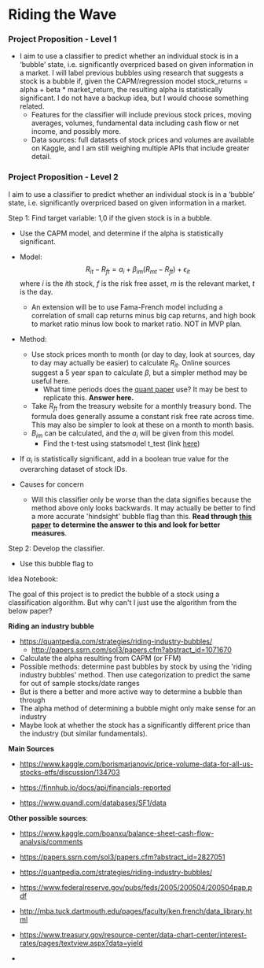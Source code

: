 # Riding the Wave

### Project Proposition - Level 1

- I aim to use a classifier to predict whether an individual stock is in a ‘bubble’ state, i.e. significantly overpriced based on given information in a market. I will label previous bubbles using research that suggests a stock is a bubble if, given the CAPM/regression model stock_returns = alpha + beta * market_return, the resulting alpha is statistically significant. I do not have a backup idea, but I would choose something related.
  * Features for the classifier will include previous stock prices, moving averages, volumes, fundamental data including cash flow or net income, and possibly more.
  * Data sources: full datasets of stock prices and volumes are available on Kaggle, and I am still weighing multiple APIs that include greater detail.



### Project Proposition - Level 2

I aim to use a classifier to predict whether an individual stock is in a ‘bubble’ state, i.e. significantly overpriced based on given information in a market.

Step 1: Find target variable: 1,0 if the given stock is in a bubble.  

- Use the CAPM model, and determine if the alpha is statistically significant. 

- Model:  
  $$
  R_{it}-R_{ft} = a_i + \beta_{im}(R_{mt}-R_{ft}) + \epsilon_{it}
  $$
  where $i$ is the $i$th stock, $f$ is the risk free asset, $m$ is the relevant market, $t$ is the day.

  - An extension will be to use Fama-French model including a correlation of small cap returns minus big cap returns, and high book to market ratio minus low book to market ratio.  NOT in MVP plan.

- Method: 

  - Use stock prices month to month (or day to day, look at sources, day to day may actually be easier) to calculate $R_{it}$.  Online sources suggest a 5 year span to calculate $\beta$, but a simpler method may be useful here.
    - What time periods does the [quant paper](https://poseidon01.ssrn.com/delivery.php?ID=661105029067072102073086126120102075036068033079045035081067017018024121121124115118096007116103015125020080111083098125105109006001026038048122007124114126113120066047075020002097002118116073090116106089113124003024113102008107118124085111092017069&EXT=pdf&INDEX=TRUE) use? It may be best to replicate this. **Answer here.**
  - Take $R_{ft}$ from the treasury website for a monthly treasury bond.  The formula does generally assume a constant risk free rate across time.  This may also be simpler to look at these on a month to month basis.
  - $B_{im}$ can be calculated, and the $a_i$ will be given from this model.
    - Find the t-test using statsmodel t_test (link [here](https://www.statsmodels.org/stable/generated/statsmodels.regression.linear_model.OLSResults.t_test.html))

- If $\alpha_i$ is statistically significant, add in a boolean true value for the overarching dataset of stock IDs.

- Causes for concern

  - Will this classifier only be worse than the data signifies because the method above only looks backwards.  It may actually be better to find a more accurate 'hindsight' bubble flag than this.  **Read through [this paper](https://papers.ssrn.com/sol3/papers.cfm?abstract_id=3460430) to determine the answer to this and look for better measures**. 

Step 2: Develop the classifier.

- Use this bubble flag to







Idea Notebook:

The goal of this project is to predict the bubble of a stock using a classification algorithm.  But why can't I just use the algorithm from the below paper?



**Riding an industry bubble**

- https://quantpedia.com/strategies/riding-industry-bubbles/
  - http://papers.ssrn.com/sol3/papers.cfm?abstract_id=1071670
- Calculate the alpha resulting from CAPM (or FFM)
- Possible methods: determine past bubbles by stock by using the 'riding industry bubbles' method. Then use categorization to predict the same for out of sample stocks/date ranges
- But is there a better and more active way to determine a bubble than through
- The alpha method of determining a bubble might only make sense for an industry
- Maybe look at whether the stock has a significantly different price than the industry (but similar fundamentals).

**Main Sources**

- https://www.kaggle.com/borismarjanovic/price-volume-data-for-all-us-stocks-etfs/discussion/134703

- https://finnhub.io/docs/api/financials-reported
- https://www.quandl.com/databases/SF1/data

**Other possible sources**: 

- https://www.kaggle.com/boanxu/balance-sheet-cash-flow-analysis/comments
- https://papers.ssrn.com/sol3/papers.cfm?abstract_id=2827051
- https://quantpedia.com/strategies/riding-industry-bubbles/
- https://www.federalreserve.gov/pubs/feds/2005/200504/200504pap.pdf

- http://mba.tuck.dartmouth.edu/pages/faculty/ken.french/data_library.html

- https://www.treasury.gov/resource-center/data-chart-center/interest-rates/pages/textview.aspx?data=yield

- 